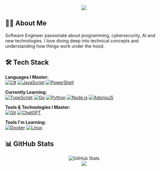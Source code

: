 <div align="center">
  <img src="https://capsule-render.vercel.app/api?type=waving&color=0:4F94CD,100:63B8FF&height=200&section=header&text=Hi%20there!%20I'm%20Thriz&fontSize=40&animation=fadeIn" />
</div>

## 👨‍💻 About Me

Software Engineer passionate about programming, cybersecurity, AI and new technologies. I love diving deep into technical concepts and understanding how things work under the hood.

## 🛠️ Tech Stack

**Languages I Master:**  
<a href="https://dotnet.microsoft.com/languages/csharp" target="_blank">![C#](https://img.shields.io/badge/C%23-239120?style=flat&logo=c-sharp&logoColor=white)</a>
<a href="https://developer.mozilla.org/en-US/docs/Web/JavaScript" target="_blank">![JavaScript](https://img.shields.io/badge/JavaScript-F7DF1E?style=flat&logo=javascript&logoColor=black)</a>
<a href="https://learn.microsoft.com/powershell/" target="_blank">![PowerShell](https://img.shields.io/badge/PowerShell-5391FE?style=flat&logo=powershell&logoColor=white)</a>

**Currently Learning:**  
<a href="https://www.typescriptlang.org/" target="_blank">![TypeScript](https://img.shields.io/badge/TypeScript-007ACC?style=flat&logo=typescript&logoColor=white)</a>
<a href="https://go.dev/" target="_blank">![Go](https://img.shields.io/badge/Go-00ADD8?style=flat&logo=go&logoColor=white)</a>
<a href="https://www.python.org/" target="_blank">![Python](https://img.shields.io/badge/Python-3776AB?style=flat&logo=python&logoColor=white)</a>
<a href="https://nodejs.org/" target="_blank">![Node.js](https://img.shields.io/badge/Node.js-339933?style=flat&logo=node.js&logoColor=white)</a>
<a href="https://adonisjs.com/" target="_blank">![AdonisJS](https://img.shields.io/badge/AdonisJS-5A45FF?style=flat&logo=adonisjs&logoColor=white)</a>

**Tools & Technologies I Master:**  
<a href="https://git-scm.com/" target="_blank">![Git](https://img.shields.io/badge/Git-F05032?style=flat&logo=git&logoColor=white)</a>
<a href="https://chat.openai.com/" target="_blank">![ChatGPT](https://img.shields.io/badge/ChatGPT-74aa9c?style=flat&logo=openai&logoColor=white)</a>

**Tools I'm Learning:**  
<a href="https://www.docker.com/" target="_blank">![Docker](https://img.shields.io/badge/Docker-2496ED?style=flat&logo=docker&logoColor=white)</a>
<a href="https://www.linux.org/" target="_blank">![Linux](https://img.shields.io/badge/Linux-FCC624?style=flat&logo=linux&logoColor=black)</a>

## 📊 GitHub Stats
<div align="center">
  <img src="https://github-readme-stats.vercel.app/api?username=thriz0&show_icons=true&theme=tokyonight" alt="GitHub Stats" />
</div>

<div align="center">
  <img src="https://capsule-render.vercel.app/api?type=waving&color=0:4F94CD,100:63B8FF&height=100&section=footer" />
</div>
